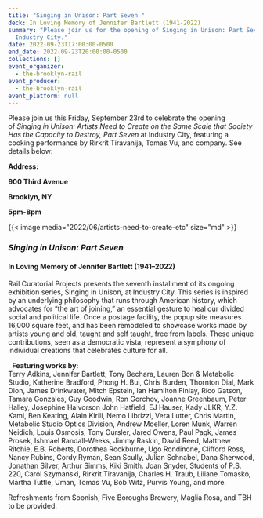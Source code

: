 ```yaml
---
title: "Singing in Unison: Part Seven "
deck: In Loving Memory of Jennifer Bartlett (1941-2022)
summary: "Please join us for the opening of Singing in Unison: Part Seven at
  Industry City."
date: 2022-09-23T17:00:00-0500
end_date: 2022-09-23T20:00:00-0500
collections: []
event_organizer:
  - the-brooklyn-rail
event_producer:
  - the-brooklyn-rail
event_platform: null
---
```

Please join us this Friday, September 23rd to celebrate the opening of *Singing in Unison: Artists Need to Create on the Same Scale that Society Has the Capacity to Destroy, Part Seven* at Industry City, featuring a cooking performance by Rirkrit Tiravanija, Tomas Vu, and company. See details below:

**Address:** 

**900 Third Avenue** 

**Brooklyn, NY** 

**5pm-8pm**

{{< image media="2022/06/artists-need-to-create-etc" size="md" >}}

### *Singing in Unison: Part Seven*

#### In Loving Memory of Jennifer Bartlett (1941–2022)

Rail Curatorial Projects presents the seventh installment of its ongoing exhibition series, Singing in Unison, at Industry City. This series is inspired by an underlying philosophy that runs through American history, which advocates for “the art of joining,” an essential gesture to heal our divided social and political life. Once a postage facility, the popup site measures 16,000 square feet, and has been remodeled to showcase works made by artists young and old, taught and self taught, free from labels. These unique contributions, seen as a democratic vista, represent a symphony of individual creations that celebrates culture for all.

  **Featuring works by:**\
Terry Adkins, Jennifer Bartlett, Tony Bechara, Lauren Bon & Metabolic Studio, Katherine Bradford, Phong H. Bui, Chris Burden, Thornton Dial, Mark Dion, James Drinkwater, Mitch Epstein, Ian Hamilton Finlay, Rico Gatson, Tamara Gonzales, Guy Goodwin, Ron Gorchov, Joanne Greenbaum, Peter Halley, Josephine Halvorson John Hatfield, EJ Hauser, Kady JLKR, Y.Z. Kami, Ben Keating, Alain Kirili, Nemo Librizzi, Vera Lutter, Chris Martin, Metabolic Studio Optics Division, Andrew Moeller, Loren Munk, Warren Neidich, Louis Osmosis, Tony Oursler, Jared Owens, Paul Pagk, James Prosek, Ishmael Randall-Weeks, Jimmy Raskin, David Reed, Matthew Ritchie, E.B. Roberts, Dorothea Rockburne, Ugo Rondinone, Clifford Ross, Nancy Rubins, Cordy Ryman, Sean Scully, Julian Schnabel, Dana Sherwood, Jonathan Silver, Arthur Simms, Kiki Smith. Joan Snyder, Students of P.S. 220, Carol Szymanski, Rirkrit Tiravanija, Charles H. Traub, Liliane Tomasko, Martha Tuttle, Uman, Tomas Vu, Bob Witz, Purvis Young, and more.

Refreshments from Soonish, Five Boroughs Brewery, Maglia Rosa, and TBH to be provided.